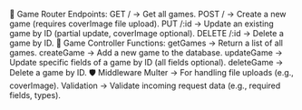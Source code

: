 📁 Game Router
Endpoints:
GET / → Get all games.
POST / → Create a new game (requires coverImage file upload).
PUT /:id → Update an existing game by ID (partial update, coverImage optional).
DELETE /:id → Delete a game by ID.
🧠 Game Controller
Functions:
getGames → Return a list of all games.
createGame → Add a new game to the database.
updateGame → Update specific fields of a game by ID (all fields optional).
deleteGame → Delete a game by ID.
🛡️ Middleware
Multer → For handling file uploads (e.g., coverImage).
Validation → Validate incoming request data (e.g., required fields, types).
